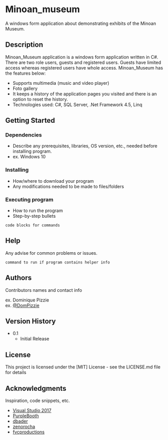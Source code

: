 # Minoan_museum

A windows form application about demonstrating exhibits of the Minoan Museum.

## Description

Minoan_Museum application is a windows form application written in C#. There are two role users, guests and registered users. Guests have limited access whereas registered users have whole access. Minoan_Museum has the features below:
* Supports multimedia (music and video player)
* Foto gallery 
* It keeps a history of the application pages you visited and there is an option to reset the history. 
* Technologies used: C#, SQL Server, .Net Framework 4.5, Linq


## Getting Started

### Dependencies

* Describe any prerequisites, libraries, OS version, etc., needed before installing program.
* ex. Windows 10

### Installing

* How/where to download your program
* Any modifications needed to be made to files/folders

### Executing program

* How to run the program
* Step-by-step bullets
```
code blocks for commands
```

## Help

Any advise for common problems or issues.
```
command to run if program contains helper info
```

## Authors

Contributors names and contact info

ex. Dominique Pizzie  
ex. [@DomPizzie](https://twitter.com/dompizzie)

## Version History

* 0.1
    * Initial Release

## License

This project is licensed under the [MIT] License - see the LICENSE.md file for details

## Acknowledgments

Inspiration, code snippets, etc.
* [Visual Studio 2017]([https://github.com/matiassingers/awesome-readme](https://visualstudio.microsoft.com/vs/older-downloads/))
* [PurpleBooth](https://gist.github.com/PurpleBooth/109311bb0361f32d87a2)
* [dbader](https://github.com/dbader/readme-template)
* [zenorocha](https://gist.github.com/zenorocha/4526327)
* [fvcproductions](https://gist.github.com/fvcproductions/1bfc2d4aecb01a834b46)
